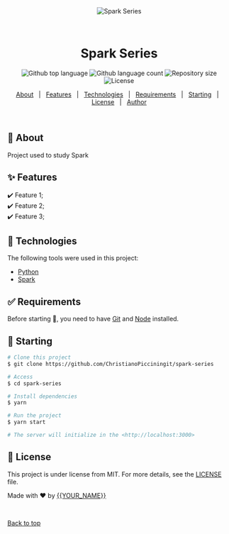 <div align="center" id="top"> 
  <img src="./.github/app.gif" alt="Spark Series" />

  &#xa0;

  <!-- <a href="https://sparkseries.netlify.app">Demo</a> -->
</div>

<h1 align="center">Spark Series</h1>

<p align="center">
  <img alt="Github top language" src="https://img.shields.io/github/languages/top/ChristianoPicciningit/spark-series?color=56BEB8">

  <img alt="Github language count" src="https://img.shields.io/github/languages/count/ChristianoPicciningit/spark-series?color=56BEB8">

  <img alt="Repository size" src="https://img.shields.io/github/repo-size/ChristianoPicciningit/spark-series?color=56BEB8">

  <img alt="License" src="https://img.shields.io/github/license/ChristianoPicciningit/spark-series?color=56BEB8">

  <!-- <img alt="Github issues" src="https://img.shields.io/github/issues/ChristianoPicciningit/spark-series?color=56BEB8" /> -->

  <!-- <img alt="Github forks" src="https://img.shields.io/github/forks/ChristianoPicciningit/spark-series?color=56BEB8" /> -->

  <!-- <img alt="Github stars" src="https://img.shields.io/github/stars/ChristianoPicciningit/spark-series?color=56BEB8" /> -->
</p>

<!-- Status -->

<!-- <h4 align="center"> 
	🚧  Spark Series 🚀 Under construction...  🚧
</h4> 

<hr> -->

<p align="center">
  <a href="#dart-about">About</a> &#xa0; | &#xa0; 
  <a href="#sparkles-features">Features</a> &#xa0; | &#xa0;
  <a href="#rocket-technologies">Technologies</a> &#xa0; | &#xa0;
  <a href="#white_check_mark-requirements">Requirements</a> &#xa0; | &#xa0;
  <a href="#checkered_flag-starting">Starting</a> &#xa0; | &#xa0;
  <a href="#memo-license">License</a> &#xa0; | &#xa0;
  <a href="https://github.com/ChristianoPicciningit" target="_blank">Author</a>
</p>

<br>

## :dart: About ##

Project used to study Spark

## :sparkles: Features ##

:heavy_check_mark: Feature 1;\
:heavy_check_mark: Feature 2;\
:heavy_check_mark: Feature 3;

## :rocket: Technologies ##

The following tools were used in this project:

- [Python](https://www.python.org/)
- [Spark](https://spark.apache.org/)

## :white_check_mark: Requirements ##

Before starting :checkered_flag:, you need to have [Git](https://git-scm.com) and [Node](https://nodejs.org/en/) installed.

## :checkered_flag: Starting ##

```bash
# Clone this project
$ git clone https://github.com/ChristianoPicciningit/spark-series

# Access
$ cd spark-series

# Install dependencies
$ yarn

# Run the project
$ yarn start

# The server will initialize in the <http://localhost:3000>
```

## :memo: License ##

This project is under license from MIT. For more details, see the [LICENSE](LICENSE.md) file.


Made with :heart: by <a href="https://github.com/ChristianoPicciningit" target="_blank">{{YOUR_NAME}}</a>

&#xa0;

<a href="#top">Back to top</a>
